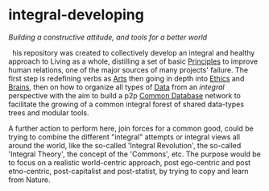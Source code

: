# integral-developing
<i>Building a constructive attitude, and tools for a better world</i>

&nbsp;
his repository was created to collectively develop an integral and healthy approach to Living as a whole, distilling a set of basic [Principles](/principles.md) to improve human relations, one of the major sources of many projects' failure. The first step is
 redefining verbs as [Arts](/.arts.md) then going in depth into [Ethics](/ethics.md) and [Brains](/brains.md), then on how to organize all types of [Data](/integral-data.md) from an *integral* perspective with the aim to build a p2p [Common Database](/commonDBnet.md) network to facilitate the growing of a common integral forest of shared data-types trees and modular tools. 
 
A further action to perform here, join forces for a common good, could be trying to combine the different "integral" attempts or integral views all around the world, like the so-called 'Integral Revolution', the so-called 'Integral Theory', the concept of the 'Commons', etc. 
The purpose would be to focus on a realistic world-centric approach, post ego-centric and post etno-centric, post-capitalist and post-statist, by trying to copy and learn from Nature.


